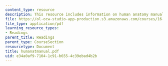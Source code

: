 ```yaml
---
content_type: resource
description: This resource includes information on human anatomy manual.
file: https://ol-ocw-studio-app-production.s3.amazonaws.com/courses/16-423j-aerospace-biomedical-and-life-support-engineering-spring-2006/e34a0af971041c91b6554c39ebad4b2b_humanatmanual.pdf
file_type: application/pdf
learning_resource_types:
- Readings
parent_title: Readings
parent_type: CourseSection
resourcetype: Document
title: humanatmanual.pdf
uid: e34a0af9-7104-1c91-b655-4c39ebad4b2b
---
```

